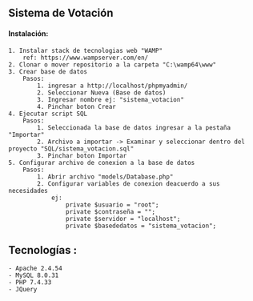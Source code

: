 ## Sistema de Votación ##

#### Instalación: #### 
    1. Instalar stack de tecnologias web "WAMP"
        ref: https://www.wampserver.com/en/
    2. Clonar o mover repositorio a la carpeta "C:\wamp64\www"
    3. Crear base de datos
        Pasos: 
            1. ingresar a http://localhost/phpmyadmin/
            2. Seleccionar Nueva (Base de datos)
            3. Ingresar nombre ej: "sistema_votacion"
            4. Pinchar boton Crear
    4. Ejecutar script SQL 
        Pasos: 
            1. Seleccionada la base de datos ingresar a la pestaña "Importar"
            2. Archivo a importar -> Examinar y seleccionar dentro del proyecto "SQL/sistema_votacion.sql"
            3. Pinchar boton Importar
    5. Configurar archivo de conexion a la base de datos
        Pasos: 
            1. Abrir archivo "models/Database.php"
            2. Configurar variables de conexion deacuerdo a sus necesidades
                ej: 
                    private $usuario = "root";
                    private $contraseña = "";
                    private $servidor = "localhost";
                    private $basededatos = "sistema_votacion";

## Tecnologías : ##
    - Apache 2.4.54
    - MySQL 8.0.31
    - PHP 7.4.33
    - JQuery
